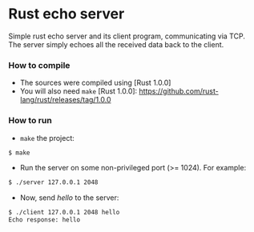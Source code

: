 # Rust echo server
Simple rust echo server and its client program, communicating via TCP.  
The server simply echoes all the received data back to the client.

### How to compile
* The sources were compiled using [Rust 1.0.0]
* You will also need `make`
[Rust 1.0.0]: https://github.com/rust-lang/rust/releases/tag/1.0.0

### How to run
* `make` the project:
```sh
$ make
```
* Run the server on some non-privileged port (>= 1024). For example:
```sh
$ ./server 127.0.0.1 2048
```
* Now, send _hello_ to the server:
```sh
$ ./client 127.0.0.1 2048 hello
Echo response: hello
```
